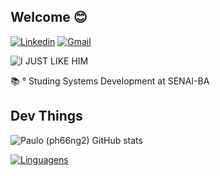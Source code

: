 ## Welcome 😊
[![Linkedin](https://img.shields.io/badge/LinkedIn-0077B5?style=for-the-badge&logo=linkedin&logoColor=white)](https://www.linkedin.com/in/paulohmedeiros/)
[![Gmail](https://img.shields.io/badge/Gmail-D14836?style=for-the-badge&logo=gmail&logoColor=white)](mailto:ph66ng2@gmail.com)

![I JUST LIKE HIM](https://media.giphy.com/media/26tPcgtbhhbU88U2A/giphy.gif)

📚 ° Studing Systems Development at SENAI-BA


## Dev Things
![Paulo (ph66ng2) GitHub stats](https://github-readme-stats.vercel.app/api?username=ph66ng2&theme=aura&show_icons=true)


[![Linguagens](https://github-readme-stats.vercel.app/api/top-langs/?username=ph66ng2&layout=donut-vertical)](https://github.com/ph66ng2/Java)


